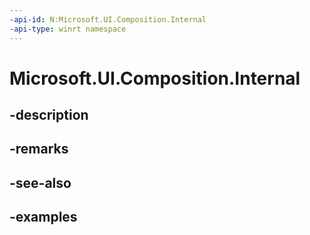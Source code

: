```yaml
---
-api-id: N:Microsoft.UI.Composition.Internal
-api-type: winrt namespace
---
```


# Microsoft.UI.Composition.Internal



## -description

## -remarks

## -see-also

## -examples


